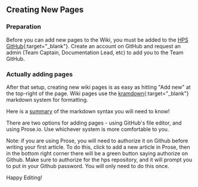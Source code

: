 ## Creating New Pages

### Preparation
Before you can add new pages to the Wiki, you must be added to the [HPS GitHub](https://github.com/hps-ucsd-2020){:target="_blank"}. Create an account on GitHub and request an admin (Team Captain, Documentation Lead, etc) to add you to the Team GitHub.

### Actually adding pages
After that setup, creating new wiki pages is as easy as hitting "Add new" at the top-right of the page. Wiki pages use the [kramdown](https://kramdown.gettalong.org/quickref.html){:target="_blank"} markdown system for formatting.

Here is a [summary](wiki/markdown-basics.md) of the markdown syntax you will need to know! 

There are two options for adding pages - using GitHub's file editor, and using Prose.io. Use whichever system is more comfortable to you.

Note: if you are using Prose, you will need to authorize it on Github before writing your first article. To do this, click to add a new article in Prose, then in the bottom right corner there will be a green button saying authorize on Github. Make sure to authorize for the hps repository, and it will prompt you to put in your Github password. You will only need to do this once.

Happy Editing!


